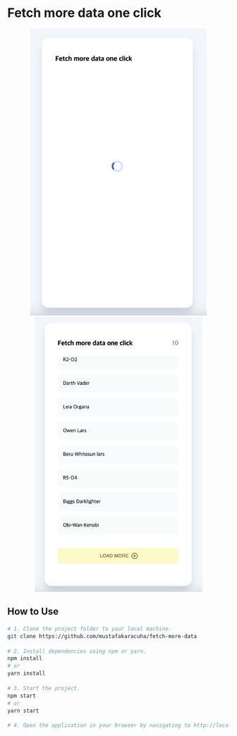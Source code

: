 # Fetch more data one click

<p align="center">
  <img src="https://github.com/mustafakaracuha/fetch-more-data/blob/main/src/assets/app2.png" alt="Home" width="400" />
  <img src="https://github.com/mustafakaracuha/fetch-more-data/blob/main/src/assets/app1.png" alt="Detail" width="380" />
</p>


## How to Use

```bash
# 1. Clone the project folder to your local machine.
git clone https://github.com/mustafakaracuha/fetch-more-data

# 2. Install dependencies using npm or yarn.
npm install
# or
yarn install

# 3. Start the project.
npm start
# or
yarn start

# 4. Open the application in your browser by navigating to http://localhost:5173.
